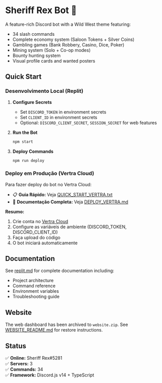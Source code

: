 # Sheriff Rex Bot 🤠

A feature-rich Discord bot with a Wild West theme featuring:
- 34 slash commands
- Complete economy system (Saloon Tokens + Silver Coins)
- Gambling games (Bank Robbery, Casino, Dice, Poker)
- Mining system (Solo + Co-op modes)
- Bounty hunting system
- Visual profile cards and wanted posters

## Quick Start

### Desenvolvimento Local (Replit)

1. **Configure Secrets**
   - Set `DISCORD_TOKEN` in environment secrets
   - Set `CLIENT_ID` in environment secrets
   - Optional: `DISCORD_CLIENT_SECRET`, `SESSION_SECRET` for web features

2. **Run the Bot**
   ```bash
   npm start
   ```

3. **Deploy Commands**
   ```bash
   npm run deploy
   ```

### Deploy em Produção (Vertra Cloud)

Para fazer deploy do bot no Vertra Cloud:
- 📋 **Guia Rápido:** Veja [QUICK_START_VERTRA.txt](./QUICK_START_VERTRA.txt)
- 📖 **Documentação Completa:** Veja [DEPLOY_VERTRA.md](./DEPLOY_VERTRA.md)

**Resumo:**
1. Crie conta no [Vertra Cloud](https://vertracloud.app)
2. Configure as variáveis de ambiente (DISCORD_TOKEN, DISCORD_CLIENT_ID)
3. Faça upload do código
4. O bot iniciará automaticamente

## Documentation

See [replit.md](./replit.md) for complete documentation including:
- Project architecture
- Command reference
- Environment variables
- Troubleshooting guide

## Website

The web dashboard has been archived to `website.zip`. See [WEBSITE_README.md](./WEBSITE_README.md) for restore instructions.

## Status

✅ **Online:** Sheriff Rex#5281  
✅ **Servers:** 3  
✅ **Commands:** 34  
✅ **Framework:** Discord.js v14 + TypeScript
